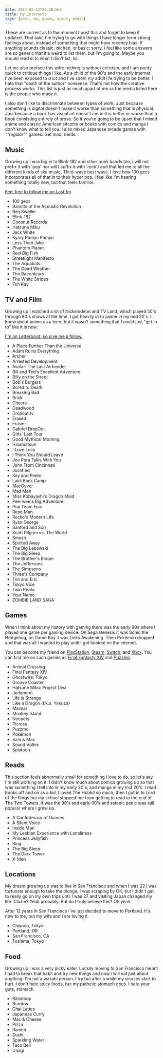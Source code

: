 ```yaml
---
date: 2024-05-12T20:28:56Z
title: My Interests
tags: [post, me, games, music, media]
---
```


These are current as to the moment I post this and forget to keep it updated. That said, I'm trying to go with things I have longer term strong feelings about, instead of something that might have recency bias. If anything sounds classic, cliched, or basic: sorry. I feel like some answers are so generic that it's weird to list them, but I'm going to. Maybe you should read in to what I don't list, lol.

Let me also preface this with: nothing is without criticism, and I am pretty quick to critique things I like. As a child of the 90's and the early internet I've been exposed to _a lot_ and I've spent my adult life trying to be better. I hate that "death of the author" nonsense. That's not how the creative process works. This list is just as much apart of me as the media listed here is the people who made it.

I also don't like to discriminate between types of work. Just because something is digital doesn't make it worse than something that is physical. Just because a book has visual art doesn't mean it is better or worse than a book consisting entirely of prose. So if you're going to be upset that I mixed anime and classic American sitcoms or books with comics and manga I don't know what to tell you. I also mixed Japanese arcade games with _""regular""_ games. Get mad, nerds.


## Music

Growing up I was big in to Blink-182 and other punk bands (no, i will not prefix it with 'pop' nor will I suffix it with 'rock') and that led me to all the different kinds of ska music. Third-wave best wave. I love how 100 gecs incorporates all of that in to their hyper pop. I feel like I'm hearing something totally new, but that feels familiar.

[Feel free to follow me on Last.fm](https://www.last.fm/user/ZicklePop)

- 100 gecs
- Bandits of the Acoustic Revolution
- Ben Kweller
- Blink-182
- Coconut Records
- Hatsune Miku
- Jack White
- Kyary Pamyu Pamyu
- Less Than Jake
- Phantom Planet
- Reel Big Fish
- Streetlight Manifesto
- The Aquabats
- The Dead Weather
- The Raconteurs
- The White Stripes
- Toh Kay


## TV and Film

Growing up I watched a lot of Nickelodeon and TV Land, which played 50's through 80's shows at the time. I got heavily in to anime in my mid 20's. I knew about anime as a teen, but it wasn't something that I could just "get in to" like it is now.

[I'm on Letterboxd, so give me a follow.](https://letterboxd.com/zicklepop/)

- A Place Further Than the Universe
- Adam Ruins Everything
- Archer
- Arrested Development
- Avatar: The Last Airbender
- Bill and Ted's Excellent Adventure
- Billy on the Street
- Bob's Burgers
- Bored to Death
- Breaking Bad
- Brick
- Cheers
- Deadwood
- Dropout.tv
- Erased
- Frasier
- Gabriel DropOut
- Girls' Last Tour
- Good Mythical Morning
- Hinamatsuri
- I Love Lucy
- I Think You Should Leave
- Joe Pera Talks With You
- John From Cincinnati
- Justified
- Key and Peele
- Laid-Back Camp
- MacGyver
- Mad Men
- Miss Kobayashi's Dragon Maid
- Pee-wee's Big Adventure
- Pop Team Epic
- Repo Man
- Rocko's Modern Life
- Ryan George
- Sanford and Son
- Scott Pilgrim vs. The World
- Smosh
- Spirited Away
- The Big Lebowski
- The Big Sleep
- The Brother's Bloom
- The Jeffersons
- The Simpsons
- Three's Company
- Tim and Eric
- Tokyo Vice
- Twin Peaks
- Your Name
- ZOMBIE LAND SAGA


## Games

When I think about my history with gaming there was the early 90s where I played one game per gaming device. On Sega Genesis it was Sonic the Hedgehog, on Game Boy it was Links Awakening. Then Pokémon dropped and that was all I wanted to play until I got hooked on the internet.

You can become my friend on [PlayStation](https://psnprofiles.com/ZicklePop), [Steam](https://steamcommunity.com/id/ZicklePop), [Switch](https://lounge.nintendo.com/friendcode/6075-3376-8318/DNxHG1kV2V), and [Xbox](https://www.xbox.com/en-US/play/user/ZicklePop). You can find me on such games as [Final Fantasty XIV](https://na.finalfantasyxiv.com/lodestone/character/16015212/) and [Puzzmo](https://www.puzzmo.com/user/69/melanie).

- Animal Crossing
- Final Fantasy XIV
- Ghostwire: Tokyo
- Groove Coaster
- Hatsune Miku: Project Diva
- Judgment
- Life is Strange
- Like a Dragon (f.k.a. Yakuza)
- Maimai
- Monkey Island
- Neopets
- Picross
- Puzzmo
- Pokémon
- Sam & Max
- Sound Voltex
- Splatoon


## Reads

This section feels abnormally small for something I love to do, so let's say I'm still working on it. I didn't know much about comics growing up so that was something I fell into in my early 20's, and manga in my mid 20's. I read books off and on as a kid. I loved The Hobbit so much, then I got in to Lord of the Rings but my school stopped me from getting to read to the end of The Two Towers. It was the 90's and early 00's and satanic panic was still popular where I grew up.

- A Confederacy of Dunces
- A Silent Voice
- Inside Mari
- My Lesbian Experience with Loneliness
- Princess Jellyfish
- Ring
- The Big Sleep
- The Dark Tower
- X-Men


## Locations

My dream growing up was to live in San Francisco and when I was 22 I was fortunate enough to take the plunge. I was scraping by OK, but I didn't get to really go on my own trips until I was 27 and visiting Japan changed my life. Cliche? Yeah probably. But do I truly believe this? Oh yeah.

After 12 years in San Francisco I've just decided to move to Portland. It's new to me, but my wife and I are loving it.

- Chiyoda, Tokyo
- Portland, OR
- San Francisco, CA
- Toshima, Tokyo


## Food

Growing up I was a very picky eater. Luckily moving to San Francisco meant I had to break that habit and try new things and now I will eat just about anything. I'm not a wasabi person. I try but after a while my sinuses start to hurt. I don't hate spicy foods, but my pathetic stomach does. I hate your guts, stomach.

- Bibimbop
- Burritos
- Chai Lattes
- Japanese Curry
- Mac & Cheese
- Pizza
- Ramen
- Sushi
- Sparkling Water
- Taco Bell
- Unagi
